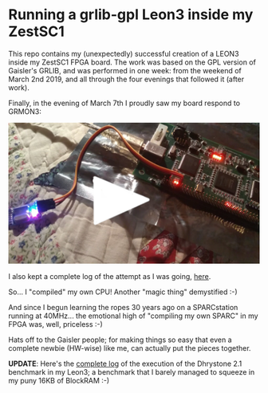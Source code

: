 # Running a grlib-gpl Leon3 inside my ZestSC1

This repo contains my (unexpectedly) successful creation of a LEON3
inside my ZestSC1 FPGA board. The work was based on the GPL version of
Gaisler's GRLIB, and was performed in one week: from the weekend of
March 2nd 2019, and all through the four evenings that followed it
(after work).

Finally, in the evening of March 7th I proudly saw my board respond to GRMON3:

[![Video of victory](contrib/image.jpg "Video of victory.")](https://youtu.be/Ylixb0AWAkQ)

I also kept a complete log of the attempt as I was going, [here](designs/leon3-zestsc1-xc3s1000/README.md).

So... I "compiled" my own CPU! Another "magic thing" demystified :-)

And since I begun learning the ropes 30 years ago on a SPARCstation running
at 40MHz... the emotional high of "compiling my own SPARC" in my FPGA was,
well, priceless :-)

Hats off to the Gaisler people; for making things so easy that even a complete
newbie (HW-wise) like me, can actually put the pieces together.

**UPDATE**: Here's the [complete log](contrib/dhrystone.txt) of the execution
of the Dhrystone 2.1 benchmark in my Leon3; a benchmark that I barely managed
to squeeze in my puny 16KB of BlockRAM :-)
